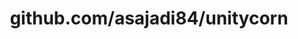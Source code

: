 ---
layout: post
title: github.com/asajadi84/unitycorn
categories: link
tags: [انگلیسی, گیت‌هاب, برنامه‌نویسی]
---